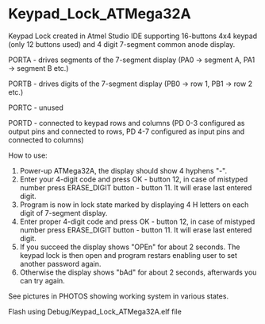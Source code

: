 # Keypad_Lock_ATMega32A

Keypad Lock created in Atmel Studio IDE supporting 16-buttons 4x4 keypad (only 12 buttons used) and 4 digit 7-segment common anode display.

PORTA - drives segments of the 7-segment display (PA0 -> segment A, PA1 -> segment B etc.)

PORTB - drives digits of the 7-segment display   (PB0 -> row 1, PB1 -> row 2 etc.)

PORTC - unused

PORTD - connected to keypad rows and columns (PD 0-3 configured as output pins and connected to rows, PD 4-7 configured as input pins and connected to columns)

How to use:
1. Power-up ATMega32A, the display should show 4 hyphens "-".
2. Enter your 4-digit code and press OK - button 12, in case of mistyped number press ERASE_DIGIT button - button 11. It will erase last entered digit.
3. Program is now in lock state marked by displaying 4 H letters on each digit of 7-segment display.
4. Enter proper 4-digit code and press OK - button 12, in case of mistyped number press ERASE_DIGIT button - button 11. It will erase last entered digit.
5. If you succeed the display shows "OPEn" for about 2 seconds. The keypad lock is then open and program restars enabling user to set another password again. 
6. Otherwise the display shows "bAd" for about 2 seconds, afterwards you can try again.


See pictures in PHOTOS showing working system in various states.

Flash using Debug/Keypad_Lock_ATMega32A.elf file
